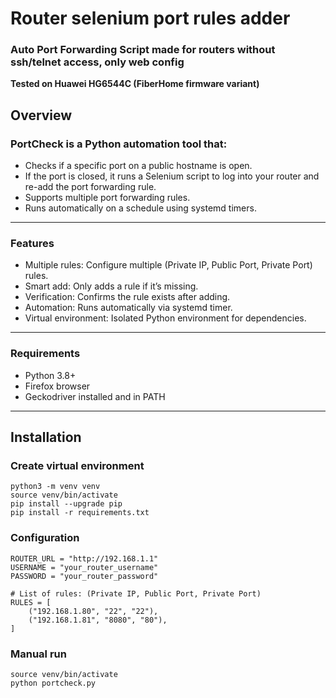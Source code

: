 # Router selenium port rules adder

### Auto Port Forwarding Script made for routers without ssh/telnet access, only web config
**Tested on Huawei HG6544C (FiberHome firmware variant)**

## Overview


### PortCheck is a Python automation tool that:

- Checks if a specific port on a public hostname is open.
- If the port is closed, it runs a Selenium script to log into your router and re-add the port forwarding rule.
- Supports multiple port forwarding rules.
- Runs automatically on a schedule using systemd timers.

---

### Features

- Multiple rules: Configure multiple (Private IP, Public Port, Private Port) rules.
- Smart add: Only adds a rule if it’s missing.
- Verification: Confirms the rule exists after adding.
- Automation: Runs automatically via systemd timer.
- Virtual environment: Isolated Python environment for dependencies.

---

### Requirements

- Python 3.8+
- Firefox browser
- Geckodriver installed and in PATH
---

## Installation

### Create virtual environment
```
python3 -m venv venv
source venv/bin/activate
pip install --upgrade pip
pip install -r requirements.txt
```

### Configuration
```
ROUTER_URL = "http://192.168.1.1"
USERNAME = "your_router_username"
PASSWORD = "your_router_password"

# List of rules: (Private IP, Public Port, Private Port)
RULES = [
    ("192.168.1.80", "22", "22"),
    ("192.168.1.81", "8080", "80"),
]
```

### Manual run
```
source venv/bin/activate
python portcheck.py
```

